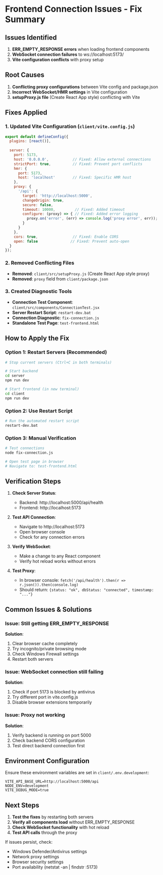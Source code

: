 # Frontend Connection Issues - Fix Summary

## Issues Identified
1. **ERR_EMPTY_RESPONSE errors** when loading frontend components
2. **WebSocket connection failures** to ws://localhost:5173/
3. **Vite configuration conflicts** with proxy setup

## Root Causes
1. **Conflicting proxy configurations** between Vite config and package.json
2. **Incorrect WebSocket/HMR settings** in Vite configuration
3. **setupProxy.js file** (Create React App style) conflicting with Vite

## Fixes Applied

### 1. Updated Vite Configuration (`client/vite.config.js`)
```javascript
export default defineConfig({
  plugins: [react()],
  
  server: {
    port: 5173,
    host: '0.0.0.0',           // Fixed: Allow external connections
    strictPort: true,          // Fixed: Prevent port conflicts
    hmr: {
      port: 5173,
      host: 'localhost'        // Fixed: Specific HMR host
    },
    proxy: {
      '/api': {
        target: 'http://localhost:5000',
        changeOrigin: true,
        secure: false,
        timeout: 10000,         // Fixed: Added timeout
        configure: (proxy) => { // Fixed: Added error logging
          proxy.on('error', (err) => console.log('proxy error', err));
        }
      }
    },
    cors: true,                // Fixed: Enable CORS
    open: false               // Fixed: Prevent auto-open
  }
});
```

### 2. Removed Conflicting Files
- **Removed**: `client/src/setupProxy.js` (Create React App style proxy)
- **Removed**: `proxy` field from `client/package.json`

### 3. Created Diagnostic Tools
- **Connection Test Component**: `client/src/components/ConnectionTest.jsx`
- **Server Restart Script**: `restart-dev.bat`
- **Connection Diagnostic**: `fix-connection.js`
- **Standalone Test Page**: `test-frontend.html`

## How to Apply the Fix

### Option 1: Restart Servers (Recommended)
```bash
# Stop current servers (Ctrl+C in both terminals)

# Start backend
cd server
npm run dev

# Start frontend (in new terminal)
cd client
npm run dev
```

### Option 2: Use Restart Script
```bash
# Run the automated restart script
restart-dev.bat
```

### Option 3: Manual Verification
```bash
# Test connections
node fix-connection.js

# Open test page in browser
# Navigate to: test-frontend.html
```

## Verification Steps

1. **Check Server Status**:
   - Backend: http://localhost:5000/api/health
   - Frontend: http://localhost:5173

2. **Test API Connection**:
   - Navigate to http://localhost:5173
   - Open browser console
   - Check for any connection errors

3. **Verify WebSocket**:
   - Make a change to any React component
   - Verify hot reload works without errors

4. **Test Proxy**:
   - In browser console: `fetch('/api/health').then(r => r.json()).then(console.log)`
   - Should return: `{status: "ok", dbStatus: "connected", timestamp: "..."}`

## Common Issues & Solutions

### Issue: Still getting ERR_EMPTY_RESPONSE
**Solution**: 
1. Clear browser cache completely
2. Try incognito/private browsing mode
3. Check Windows Firewall settings
4. Restart both servers

### Issue: WebSocket connection still failing
**Solution**:
1. Check if port 5173 is blocked by antivirus
2. Try different port in vite.config.js
3. Disable browser extensions temporarily

### Issue: Proxy not working
**Solution**:
1. Verify backend is running on port 5000
2. Check backend CORS configuration
3. Test direct backend connection first

## Environment Configuration

Ensure these environment variables are set in `client/.env.development`:
```env
VITE_API_BASE_URL=http://localhost:5000/api
NODE_ENV=development
VITE_DEBUG_MODE=true
```

## Next Steps

1. **Test the fixes** by restarting both servers
2. **Verify all components load** without ERR_EMPTY_RESPONSE
3. **Check WebSocket functionality** with hot reload
4. **Test API calls** through the proxy

If issues persist, check:
- Windows Defender/Antivirus settings
- Network proxy settings
- Browser security settings
- Port availability (netstat -an | findstr :5173)